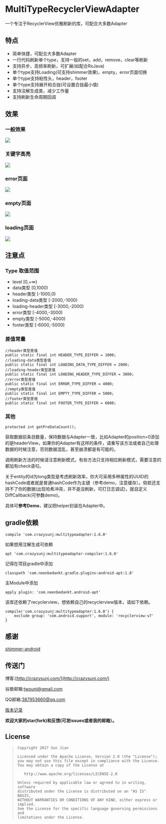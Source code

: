 # MultiTypeRecyclerViewAdapter
一个专注于RecyclerView优雅刷新的库，可配合大多数Adapter

## 特点

* 简单快捷，可配合大多数Adapter
* 一行代码刷新单个type，支持一般的set，add，remove，clear等刷新
* 支持异步，高频率刷新，可扩展(如配合RxJava)
* 单个type支持Loading(可支持shimmer效果)，empty，error页面切换
* 单个type支持粘性头，header，footer
* 单个type支持展开和合拢(可设置合拢最小值)
* 支持注解生成类，减少工作量
* 支持刷新生命周期回调

## 效果
### 一般效果
![](https://github.com/crazysunj/crazysunj.github.io/blob/master/img/adapterHelper1.gif)

### 关键字高亮
![](https://github.com/crazysunj/crazysunj.github.io/blob/master/img/adapterHelper4.gif)

### error页面
![](https://github.com/crazysunj/crazysunj.github.io/blob/master/img/adapterHelper5.gif)

### empty页面
![](https://github.com/crazysunj/crazysunj.github.io/blob/master/img/adapterHelper7.gif)

### loading页面
![](https://github.com/crazysunj/crazysunj.github.io/blob/master/img/adapterHelper8.gif)

## 注意点
### Type 取值范围

* level [0,+∞)
* data类型 [0,1000)
* header类型 [-1000,0)
* loading-data类型 [-2000,-1000)
* loading-header类型 [-3000,-2000)
* error类型 [-4000,-3000)
* empty类型 [-5000,-4000)
* footer类型 [-6000,-5000)

### 差值常量

```
//header类型差值
public static final int HEADER_TYPE_DIFFER = 1000;
//loading-data类型差值
public static final int LOADING_DATA_TYPE_DIFFER = 2000;
//loading-header类型差值
public static final int LOADING_HEADER_TYPE_DIFFER = 3000;
//error类型差值
public static final int ERROR_TYPE_DIFFER = 4000;
//empty类型差值
public static final int EMPTY_TYPE_DIFFER = 5000;
//footer类型差值
public static final int FOOTER_TYPE_DIFFER = 6000;
```

### 其他

```
protected int getPreDataCount();
```
获取数据前条目数量，保持数据与Adapter一致，比如Adapter的position=0添加的是headerView，如果你的Adapter有这样的条件，请重写该方法或者自己处理数据的时候注意，否则数据混乱，甚至崩溃都是有可能的。

调用刷新方法的时候请注意刷新模式，有些方法只支持相应刷新模式，需要注意的都加有check语句。

关于entity的id为long类型是考虑刷新效率，你大可采用多种属性的UUID的hashCode或者就是普通hashCode作为主键（参考demo，注意缓存）。倘若还支持不了你的数据(出现哈希冲突，并不是没刷新，可打日志调试)，就自定义DiffCallback(可参数demo)。

具体可**参考Demo**，建议把helper封装在Adapter中。

## gradle依赖

```
compile 'com.crazysunj:multitypeadapter:1.6.0'
```
如果想用注解生成可依赖

```
apt 'com.crazysunj:multitypeadapter-compiler:1.6.0'
```
记得在项目gradle中添加

```
classpath 'com.neenbedankt.gradle.plugins:android-apt:1.8'
```
主Module中添加

```
apply plugin: 'com.neenbedankt.android-apt'
```

该库还依赖了recyclerview，想依赖自己的recyclerview版本，请如下依赖。

```
compile('com.crazysunj:multitypeadapter:1.6.0') {
    exclude group: 'com.android.support', module: 'recyclerview-v7'
}
```
## 感谢

[shimmer-android](https://github.com/facebook/shimmer-android)

## 传送门

博客:[http://crazysunj.com/](http://crazysunj.com/)

谷歌邮箱:twsunj@gmail.com

QQ邮箱:387953660@qq.com

[版本记录](https://github.com/crazysunj/MultiTypeRecyclerViewAdapter/releases)

**欢迎大家的star(fork)和反馈(可发issues或者我的邮箱）。**

## License

> ```
> Copyright 2017 Sun Jian
>
> Licensed under the Apache License, Version 2.0 (the "License");
> you may not use this file except in compliance with the License.
> You may obtain a copy of the License at
>
>    http://www.apache.org/licenses/LICENSE-2.0
>
> Unless required by applicable law or agreed to in writing, software
> distributed under the License is distributed on an "AS IS" BASIS,
> WITHOUT WARRANTIES OR CONDITIONS OF ANY KIND, either express or implied.
> See the License for the specific language governing permissions and
> limitations under the License.
> ```




